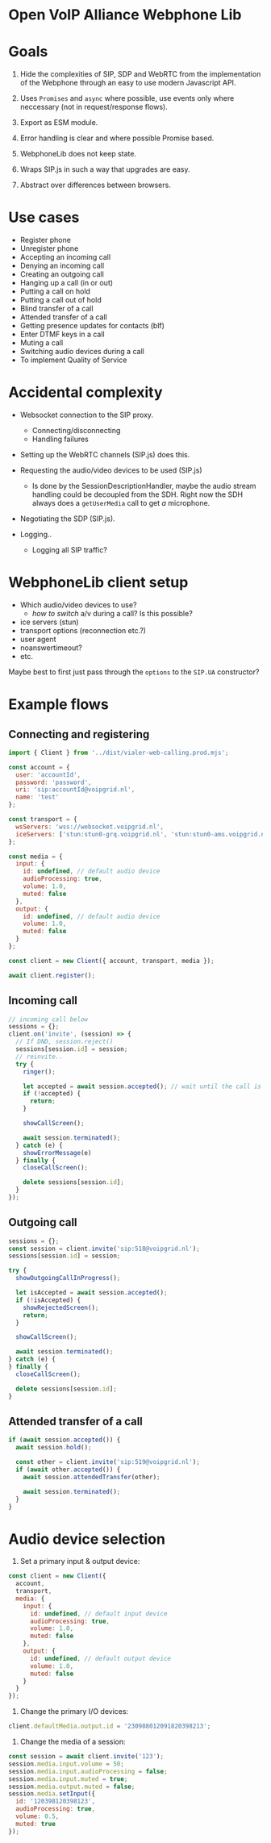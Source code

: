 # Open VoIP Alliance Webphone Lib

# Goals

1.  Hide the complexities of SIP, SDP and WebRTC from the
    implementation of the Webphone through an easy to use modern Javascript API.

2.  Uses `Promises` and `async` where possible, use events only where
    neccessary (not in request/response flows).

3.  Export as ESM module.

4.  Error handling is clear and where possible Promise based.

5.  WebphoneLib does not keep state.

6.  Wraps SIP.js in such a way that upgrades are easy.

7.  Abstract over differences between browsers.

# Use cases

- Register phone
- Unregister phone
- Accepting an incoming call
- Denying an incoming call
- Creating an outgoing call
- Hanging up a call (in or out)
- Putting a call on hold
- Putting a call out of hold
- Blind transfer of a call
- Attended transfer of a call
- Getting presence updates for contacts (blf)
- Enter DTMF keys in a call
- Muting a call
- Switching audio devices during a call
- To implement Quality of Service

# Accidental complexity

- Websocket connection to the SIP proxy.

  - Connecting/disconnecting
  - Handling failures

- Setting up the WebRTC channels (SIP.js) does this.
- Requesting the audio/video devices to be used (SIP.js)
  - Is done by the SessionDescriptionHandler, maybe the audio stream
    handling could be decoupled from the SDH. Right now the SDH always
    does a `getUserMedia` call to get _a_ microphone.
- Negotiating the SDP (SIP.js).

- Logging..
  - Logging all SIP traffic?

# WebphoneLib client setup

- Which audio/video devices to use?
  - _how to switch_ a/v during a call? Is this possible?
- ice servers (stun)
- transport options (reconnection etc.?)
- user agent
- noanswertimeout?
- etc.

Maybe best to first just pass through the `options` to the `SIP.UA`
constructor?

# Example flows

## Connecting and registering

```javascript
import { Client } from '../dist/vialer-web-calling.prod.mjs';

const account = {
  user: 'accountId',
  password: 'password',
  uri: 'sip:accountId@voipgrid.nl',
  name: 'test'
};

const transport = {
  wsServers: 'wss://websocket.voipgrid.nl',
  iceServers: ['stun:stun0-grq.voipgrid.nl', 'stun:stun0-ams.voipgrid.nl']
};

const media = {
  input: {
    id: undefined, // default audio device
    audioProcessing: true,
    volume: 1.0,
    muted: false
  },
  output: {
    id: undefined, // default audio device
    volume: 1.0,
    muted: false
  }
};

const client = new Client({ account, transport, media });

await client.register();
```

## Incoming call

```javascript
// incoming call below
sessions = {};
client.on('invite', (session) => {
  // If DND, session.reject()
  sessions[session.id] = session;
  // reinvite..
  try {
    ringer();

    let accepted = await session.accepted(); // wait until the call is picked up)
    if (!accepted) {
      return;
    }

    showCallScreen();

    await session.terminated();
  } catch (e) {
    showErrorMessage(e)
  } finally {
    closeCallScreen();

    delete sessions[session.id];
  }
});
```

## Outgoing call

```javascript
sessions = {};
const session = client.invite('sip:518@voipgrid.nl');
sessions[session.id] = session;

try {
  showOutgoingCallInProgress();

  let isAccepted = await session.accepted();
  if (!isAccepted) {
    showRejectedScreen();
    return;
  }

  showCallScreen();

  await session.terminated();
} catch (e) {
} finally {
  closeCallScreen();

  delete sessions[session.id];
}
```

## Attended transfer of a call

```javascript
if (await session.accepted()) {
  await session.hold();

  const other = client.invite('sip:519@voipgrid.nl');
  if (await other.accepted()) {
    await session.attendedTransfer(other);

    await session.terminated();
  }
}
```

# Audio device selection

1.  Set a primary input & output device:

```javascript
const client = new Client({
  account,
  transport,
  media: {
    input: {
      id: undefined, // default input device
      audioProcessing: true,
      volume: 1.0,
      muted: false
    },
    output: {
      id: undefined, // default output device
      volume: 1.0,
      muted: false
    }
  }
});
```

1.  Change the primary I/O devices:

```javascript
client.defaultMedia.output.id = '230988012091820398213';
```

1.  Change the media of a session:

```javascript
const session = await client.invite('123');
session.media.input.volume = 50;
session.media.input.audioProcessing = false;
session.media.input.muted = true;
session.media.output.muted = false;
session.media.setInput({
  id: '120398120398123',
  audioProcessing: true,
  volume: 0.5,
  muted: true
});
```
